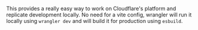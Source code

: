 This provides a really easy way to work on Cloudflare's platform and replicate development locally.
No need for a vite config, wrangler will run it locally using `wrangler dev` and will build it for production using `esbuild`.
